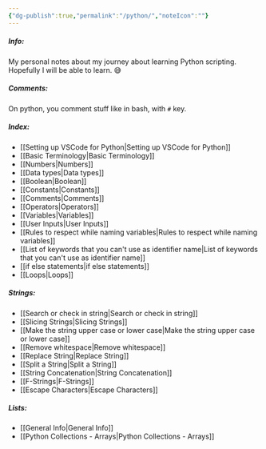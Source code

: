```yaml
---
{"dg-publish":true,"permalink":"/python/","noteIcon":""}
---
```


##### Info:
My personal notes about my journey about learning Python scripting. Hopefully I will be able to learn. 😅

##### Comments:
On python, you comment stuff like in bash, with `#` key.

##### Index:
- [[Setting up VSCode for Python\|Setting up VSCode for Python]]
- [[Basic Terminology\|Basic Terminology]]
- [[Numbers\|Numbers]]
- [[Data types\|Data types]]
- [[Boolean\|Boolean]]
- [[Constants\|Constants]]
- [[Comments\|Comments]]
- [[Operators\|Operators]]
- [[Variables\|Variables]]
- [[User Inputs\|User Inputs]]
- [[Rules to respect while naming variables\|Rules to respect while naming variables]]
- [[List of keywords that you can't use as identifier name\|List of keywords that you can't use as identifier name]]
- [[if else statements\|if else statements]]
- [[Loops\|Loops]]

##### Strings:
- [[Search or check in string\|Search or check in string]]
- [[Slicing Strings\|Slicing Strings]]
- [[Make the string upper case or lower case\|Make the string upper case or lower case]]
- [[Remove whitespace\|Remove whitespace]]
- [[Replace String\|Replace String]]
- [[Split a String\|Split a String]]
- [[String Concatenation\|String Concatenation]]
- [[F-Strings\|F-Strings]]
- [[Escape Characters\|Escape Characters]]

##### Lists:
- [[General Info\|General Info]]
- [[Python Collections - Arrays\|Python Collections - Arrays]]